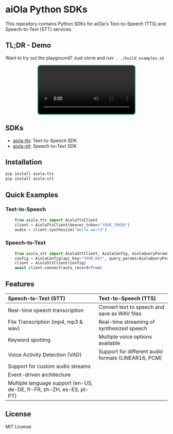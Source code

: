 # aiOla Python SDKs

This repository contains Python SDKs for aiOla's Text-to-Speech (TTS) and Speech-to-Text (STT) services.

## TL;DR - Demo

Want to try out the playground? Just clone and run:
`. ./build_examples.sh `

<div style="display: flex; gap: 20px; justify-content: center;">
  <video src="https://github.com/user-attachments/assets/6dbbb71d-9f70-46bb-8395-506d3d05abba" alt="stt" style="max-width: 65%; border: 2px solid #0e9375; border-radius: 8px;">
  </video>
</div>

## SDKs

- [aiola-tts](libs/text_to_speech/aiola_tts/README.md): Text-to-Speech SDK
- [aiola-stt](libs/speech_to_text/aiola_stt/README.md): Speech-to-Text SDK

## Installation

```bash
pip install aiola-tts
pip install aiola-stt
```

## Quick Examples

### Text-to-Speech

```python
    from aiola_tts import AiolaTtsClient
    client = AiolaTtsClient(bearer_token="YOUR_TOKEN")
    audio = client.synthesize("Hello world")
```

### Speech-to-Text

```python
    from aiola_stt import AiolaSttClient, AiolaConfig, AiolaQueryParams
    config = AiolaConfig(api_key="YOUR_KEY", query_params=AiolaQueryParams(execution_id="YOUR_GENERATED_ID"))
    client = AiolaSttClient(config)
    await client.connect(auto_record=True)
```

## Features

| Speech-to-Text (STT)                                      | Text-to-Speech (TTS)                                  |
|:----------------------------------------------------------|:------------------------------------------------------|
| Real-time speech transcription                            | Convert text to speech and save as WAV files          |
| File Transcription (mp4, mp3 & wav)                       | Real-time streaming of synthesized speech             |
| Keyword spotting                                          | Multiple voice options available                      |
| Voice Activity Detection (VAD)                            | Support for different audio formats (LINEAR16, PCM)   |
| Support for custom audio streams                          |                                                      |
| Event-driven architecture                                 |                                                      |
| Multiple language support (en-US, de-DE, fr-FR, zh-ZH, es-ES, pt-PT) |                                                      |


## License

MIT License
